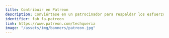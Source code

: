 ```yaml
---
title: Contribuir en Patreon
description: Conviértase en un patrocinador para respaldar los esfuerzos de Techqueria para crear la comunidad más grande de profesionales de Latinx en tecnología.
identifier: fab fa-patreon
link: https://www.patreon.com/techqueria
image: "/assets/img/banners/patreon.jpg"
---
```

